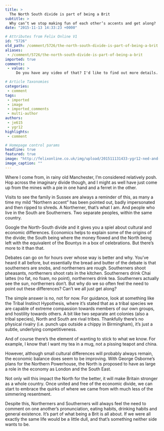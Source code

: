 ```yaml
---
title: >
  The North South divide is part of being a Brit
subtitle: >
  Why can’t we stop making fun of each other’s accents and get along?
date: "2015-11-13 14:33:23 +0000"

# Attributes from Felix Online V1
id: "5726"
old_path: /comment/5726/the-north-south-divide-is-part-of-being-a-brit
aliases:
 - /comment/5726/the-north-south-divide-is-part-of-being-a-brit
imported: true
comments:
 - value: >
     Do you have any video of that? I'd like to find out more details. <br>parajumpers new anchorage man http://crownmodels.com/?usa-parajumpers-new-anchorage-man-16995.html,Small Towns Like Lincolnton,is where it becomes seruois an a unwanted take over that should be illlegal.By increased numbers and meeting in private East Lincoln is making un wanted changes in our country town and our county.. If they are coming down here for what we have.. why make it the same mess they left!!! by sheer numbers they are winning county commiioner seats,now running for school board seats and planning boards... they want the natives out and to take over as they have the Lake the beaches mountains and every thing else... WE DO NOT WANT YOU HERE GET THE HELL OUT YOU HAVE RUINED OUT COAST !!!!!!!!!! NOW OUR MOUNTAINS !!!!!!!!!! GO HOME!!!!!! Our wells are drying Lake Norman is a joke you watered flowers then whined watch the wells we are on the same water plane... Lincoln County will be silent until they can take no more then watch us

# Article Taxonomies
categories:
 - comment
tags:
 - imported
 - image
 - imported_comments
 - multi-author
authors:
 - je615
 - ygr12
highlights:
 - comment

# Homepage control params
headline: true
featured: true
image: "http://felixonline.co.uk/img/upload/201511131433-ygr12-ned-and-jaime.png"
image_caption: ""
---
```


Where I come from, in rainy old Manchester, I’m considered relatively posh. Hop across the imaginary divide though, and I might as well have just come up from the mines with a pie in one hand and a ferret in the other.

Visits to see the family in Sussex are always a reminder of this, as many a time my mild “Northern accent” has been pointed out, badly impersonated and then ripped to shreds. A Northerner, that’s what I am. And people who live in the South are Southerners. Two separate peoples, within the same country.

Google the North-South divide and it gives you a spiel about cultural and economic differences. Economics helps to explain some of the origins of the divide; the South being where the money flowed and the North being left with the equivalent of the Bountys in a box of celebrations. But there’s more to it than that.

Debates can go on for hours over whose way is better and why. You’ve heard it all before, but essentially the bread and butter of the debate is that southerners are snobs, and northerners are rough. Southerners shoot pheasants, northerners shoot rats in the kitchen. Southerners drink Chai lattes (no fat, no foam, no point), northerners drink tea. Southerners actually see the sun, northerners don’t. But why do we so often feel the need to point out these differences? Can’t we all just get along?

The simple answer is no, not for now. For guidance, look at something like the Tribal Instinct Hypothesis, where it’s stated that as a tribal species we are capable of extreme compassion towards members of our own groups, and hostility towards others. A bit like two separate ant colonies (also a tribal species), North and South are rival tribes. Thankfully there’s no physical rivalry (i.e. punch ups outside a chippy in Birmingham), it’s just a subtle, underlying competitiveness.

And of course there’s the element of wanting to stick to what we know. For example, I know that I want my tea in a mug, not a pissing teapot and china.

However, although small cultural differences will probably always remain, the economic balance does seem to be improving. With George Osborne’s plans for the Northern Powerhouse, the North is proposed to have as large a role in the economy as London and the South East.

Not only will this impact the North for the better, it will make Britain stronger as a whole country. Once united and free of the economic divide, we can start to embrace the quirks of where we came from with much less of the simmering resentment.

Despite this, Northerners and Southerners will always feel the need to comment on one another’s pronunciation, eating habits, drinking habits and general existence. It’s part of what being a Brit is all about. If we were all exactly the same life would be a little dull, and that’s something neither side wants to be.
